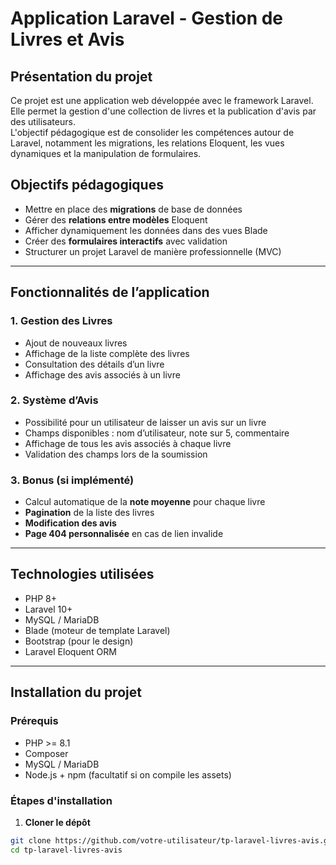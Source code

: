 # Application Laravel - Gestion de Livres et Avis

## Présentation du projet

Ce projet est une application web développée avec le framework Laravel. Elle permet la gestion d'une collection de livres et la publication d'avis par des utilisateurs.  
L'objectif pédagogique est de consolider les compétences autour de Laravel, notamment les migrations, les relations Eloquent, les vues dynamiques et la manipulation de formulaires.

## Objectifs pédagogiques

- Mettre en place des **migrations** de base de données
- Gérer des **relations entre modèles** Eloquent
- Afficher dynamiquement les données dans des vues Blade
- Créer des **formulaires interactifs** avec validation
- Structurer un projet Laravel de manière professionnelle (MVC)

---

## Fonctionnalités de l’application

### 1. Gestion des Livres

- Ajout de nouveaux livres
- Affichage de la liste complète des livres
- Consultation des détails d’un livre
- Affichage des avis associés à un livre

### 2. Système d’Avis

- Possibilité pour un utilisateur de laisser un avis sur un livre
- Champs disponibles : nom d’utilisateur, note sur 5, commentaire
- Affichage de tous les avis associés à chaque livre
- Validation des champs lors de la soumission

### 3. Bonus (si implémenté)

- Calcul automatique de la **note moyenne** pour chaque livre
- **Pagination** de la liste des livres
- **Modification des avis**
- **Page 404 personnalisée** en cas de lien invalide

---

## Technologies utilisées

- PHP 8+
- Laravel 10+
- MySQL / MariaDB
- Blade (moteur de template Laravel)
- Bootstrap (pour le design)
- Laravel Eloquent ORM

---

## Installation du projet

### Prérequis

- PHP >= 8.1
- Composer
- MySQL / MariaDB
- Node.js + npm (facultatif si on compile les assets)

### Étapes d'installation

1. **Cloner le dépôt**

```bash
git clone https://github.com/votre-utilisateur/tp-laravel-livres-avis.git
cd tp-laravel-livres-avis